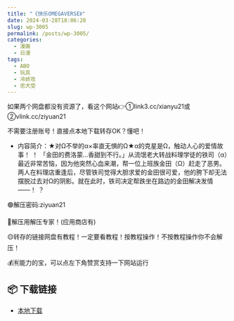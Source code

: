 ```yaml
---
title: "《快乐OMEGAVERSE》"
date: 2024-03-28T18:06:28
slug: wp-3005
permalink: /posts/wp-3005/
categories:
  - 漫画
  - 日漫
tags:
  - ABO
  - 玩具
  - 冷娇攻
  - 忠犬受
---
```


如果两个网盘都没有资源了，看这个网站👉①link3.cc/xianyu21或②vlink.cc/ziyuan21

不需要注册账号！直接点本地下载转存OK？懂吧！

*   内容简介：★对Ω不举的α×率直无惧的Ω★α的克星是Ω，触动人心的爱情故事！ ！ 「金田的费洛蒙…香甜到不行。」从流氓老大转战料理学徒的铁司（α）最近非常苦恼，因为他突然心血来潮，帮一位上班族金田（Ω）赶走了恶男。两人在料理店重逢后，尽管铁司觉得大胆求爱的金田很可爱，他的胯下却无法摆脱过去对Ω的阴影。就在此时，铁司决定帮跌坐在路边的金田解决发情——！ ？

🟢解压密码:ziyuan21

🔵解压用解压专家！(应用商店有)

🟡转存的链接网盘有教程！一定要看教程！按教程操作！不按教程操作你不会解压！

💰🈶能力的宝，可以点左下角赞赏支持一下网站运行

## 📦 下载链接
- [本地下载](https://blziyuan21.com/pay-download/3005?key=5a7ff5e201&down_id=0)

